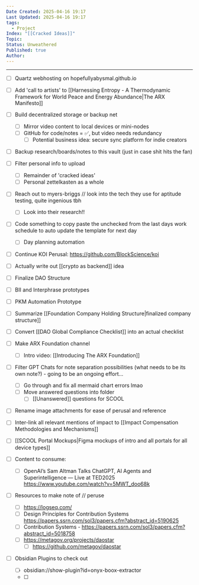 ```yaml
---
Date Created: 2025-04-16 19:17
Last Updated: 2025-04-16 19:17
tags:
  - Project
Index: "[[Cracked Ideas]]"
Topic: 
Status: Unweathered
Published: true
Author:
---
```

---
- [ ] Quartz webhosting on hopefullyabysmal.github.io
- [ ] Add 'call to artists' to [[Harnessing Entropy - A Thermodynamic Framework for World Peace and Energy Abundance|The ARX Manifesto]]
- [ ] Build decentralized storage or backup net  
	- [ ] Mirror video content to local devices or mini-nodes  
	- [ ] GitHub for code/notes = ✅, but video needs redundancy  
		- [ ] Potential business idea: secure sync platform for indie creators
- [ ] Backup research/boards/notes to this vault (just in case shit hits the fan)
- [ ] Filter personal info to upload
	- [ ] Remainder of 'cracked ideas'
	- [ ] Personal zettelkasten as a whole
- [ ] Reach out to myers-briggs // look into the tech they use for aptitude testing, quite ingenious tbh
	- [ ] Look into their research!!
- [ ] Code something to copy paste the unchecked from the last days work schedule to auto update the template for next day
	- [ ] Day planning automation
- [ ] Continue KOI Perusal: https://github.com/BlockScience/koi
- [ ] Actually write out [[crypto as backend]] idea
- [ ] Finalize DAO Structure
- [ ] BII and Interphrase prototypes
- [ ] PKM Automation Prototype
- [ ] Summarize [[Foundation Company Holding Structure|finalized company structure]]
- [ ] Convert [[DAO Global Compliance Checklist]] into an actual checklist
- [ ] Make ARX Foundation channel
	- [ ] Intro video: [[Introducing The ARX Foundation]]
- [ ] Filter GPT Chats for note separation possibilities (what needs to be its own note?) - going to be an ongoing effort...
	- [ ] Go through and fix all mermaid chart errors lmao
	- [ ] Move answered questions into folder
		- [ ] [[Unanswered]] questions for SCOOL
- [ ] Rename image attachments for ease of perusal and reference
- [ ] Inter-link all relevant mentions of impact to [[Impact Compensation Methodologies and Mechanisms]]
- [ ] [[SCOOL Portal Mockups|Figma mockups of intro and all portals for all device types]]


- [ ] Content to consume:
	- [ ] OpenAI’s Sam Altman Talks ChatGPT, AI Agents and Superintelligence — Live at TED2025 https://www.youtube.com/watch?v=5MWT_doo68k
- [ ] Resources to make note of // peruse
	- [ ] https://logseq.com/
	- [ ] Design Principles for Contribution Systems https://papers.ssrn.com/sol3/papers.cfm?abstract_id=5190625
	- [ ] Contribution Systems - https://papers.ssrn.com/sol3/papers.cfm?abstract_id=5018758
	- [ ] https://metagov.org/projects/daostar
		- [ ] https://github.com/metagov/daostar

- [ ] Obsidian Plugins to check out
	- [ ] obsidian://show-plugin?id=onyx-boox-extractor
	- [ ] 